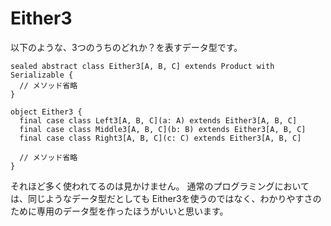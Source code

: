 # Either3

以下のような、3つのうちのどれか？を表すデータ型です。

```tut:silent
sealed abstract class Either3[A, B, C] extends Product with Serializable {
  // メソッド省略
}

object Either3 {
  final case class Left3[A, B, C](a: A) extends Either3[A, B, C]
  final case class Middle3[A, B, C](b: B) extends Either3[A, B, C]
  final case class Right3[A, B, C](c: C) extends Either3[A, B, C]

  // メソッド省略
}
```

それほど多く使われてるのは見かけません。
通常のプログラミングにおいては、同じようなデータ型だとしても
Either3を使うのではなく、わかりやすさのために専用のデータ型を作ったほうがいいと思います。
